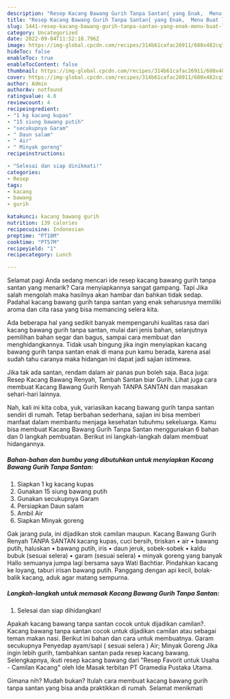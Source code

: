 ```yaml
---
description: "Resep Kacang Bawang Gurih Tanpa Santan{ yang Enak,  Menu Buat lebaran"
title: "Resep Kacang Bawang Gurih Tanpa Santan{ yang Enak,  Menu Buat lebaran"
slug: 1441-resep-kacang-bawang-gurih-tanpa-santan-yang-enak-menu-buat-lebaran
category: Uncategorized
date: 2022-09-04T11:52:18.796Z
image: https://img-global.cpcdn.com/recipes/314b61cafac26911/680x482cq70/kacang-bawang-gurih-tanpa-santan-foto-resep-utama.jpg
hideToc: false
enableToc: true
enableTocContent: false
thumbnail: https://img-global.cpcdn.com/recipes/314b61cafac26911/680x482cq70/kacang-bawang-gurih-tanpa-santan-foto-resep-utama.jpg
cover: https://img-global.cpcdn.com/recipes/314b61cafac26911/680x482cq70/kacang-bawang-gurih-tanpa-santan-foto-resep-utama.jpg
author: Admin
authorAv: notfound
ratingvalue: 4.8
reviewcount: 4
recipeingredient:
- "1 kg kacang kupas"
- "15 siung bawang putih"
- "secukupnya Garam"
- " Daun salam"
- " Air"
- " Minyak goreng"
recipeinstructions:

- "Selesai dan siap dinikmati!"
categories:
- Resep
tags:
- kacang
- bawang
- gurih

katakunci: kacang bawang gurih 
nutrition: 139 calories
recipecuisine: Indonesian
preptime: "PT18M"
cooktime: "PT57M"
recipeyield: "1"
recipecategory: Lunch

---
```



Selamat pagi Anda sedang mencari ide resep kacang bawang gurih tanpa santan yang menarik? Cara menyiapkannya sangat gampang. Tapi Jika salah mengolah maka hasilnya akan hambar dan bahkan tidak sedap. Padahal kacang bawang gurih tanpa santan yang enak seharusnya memiliki aroma dan cita rasa yang bisa memancing selera kita.


Ada beberapa hal yang sedikit banyak mempengaruhi kualitas rasa dari kacang bawang gurih tanpa santan, mulai dari jenis bahan, selanjutnya pemilihan bahan segar dan bagus, sampai cara membuat dan menghidangkannya. Tidak usah bingung jika ingin menyiapkan kacang bawang gurih tanpa santan enak di mana pun kamu berada, karena asal sudah tahu caranya maka hidangan ini dapat jadi sajian istimewa.

Jika tak ada santan, rendam dalam air panas pun boleh saja. Baca juga: Resep Kacang Bawang Renyah, Tambah Santan biar Gurih. Lihat juga cara membuat Kacang Bawang Gurih Renyah TANPA SANTAN dan masakan sehari-hari lainnya.


Nah, kali ini kita coba, yuk, variasikan kacang bawang gurih tanpa santan sendiri di rumah. Tetap berbahan sederhana, sajian ini bisa memberi manfaat dalam membantu menjaga kesehatan tubuhmu sekeluarga. Kamu bisa membuat Kacang Bawang Gurih Tanpa Santan menggunakan 6 bahan dan 0 langkah pembuatan. Berikut ini langkah-langkah dalam membuat hidangannya.

<!--inarticleads1-->

##### Bahan-bahan dan bumbu yang dibutuhkan untuk menyiapkan Kacang Bawang Gurih Tanpa Santan:

1. Siapkan 1 kg kacang kupas
1. Gunakan 15 siung bawang putih
1. Gunakan secukupnya Garam
1. Persiapkan  Daun salam
1. Ambil  Air
1. Siapkan  Minyak goreng


Gak jarang pula, ini dijadikan stok camilan maupun. Kacang Bawang Gurih Renyah TANPA SANTAN kacang kupas, cuci bersih, tiriskan • air • bawang putih, haluskan • bawang putih, iris • daun jeruk, sobek-sobek • kaldu bubuk (sesuai selera) • garam (sesuai selera) • minyak goreng yang banyak Hallo semuanya jumpa lagi bersama saya Wati Bachtiar. Pindahkan kacang ke loyang, taburi irisan bawang putih. Panggang dengan api kecil, bolak-balik kacang, aduk agar matang sempurna. 

<!--inarticleads2-->

##### Langkah-langkah untuk memasak Kacang Bawang Gurih Tanpa Santan:


1. Selesai dan siap dihidangkan!

Apakah kacang bawang tanpa santan cocok untuk dijadikan camilan?. Kacang bawang tanpa santan cocok untuk dijadikan camilan atau sebagai teman makan nasi. Berikut ini bahan dan cara untuk membuatnya. Garam secukupnya Penyedap ayam/sapi ( sesuai selera ) Air; Minyak Goreng Jika ingin lebih gurih, tambahkan santan pada resep kacang bawang. Selengkapnya, ikuti resep kacang bawang dari &#34;Resep Favorit untuk Usaha - Camilan Kacang&#34; oleh Ide Masak terbitan PT Gramedia Pustaka Utama. 

Gimana nih? Mudah bukan? Itulah cara membuat kacang bawang gurih tanpa santan yang bisa anda praktikkan di rumah. Selamat menikmati

